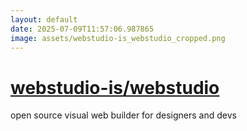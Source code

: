 ```yaml
---
layout: default
date: 2025-07-09T11:57:06.987865
image: assets/webstudio-is_webstudio_cropped.png
---
```


# [webstudio-is/webstudio](https://github.com/webstudio-is/webstudio)

open source visual web builder for designers and devs

